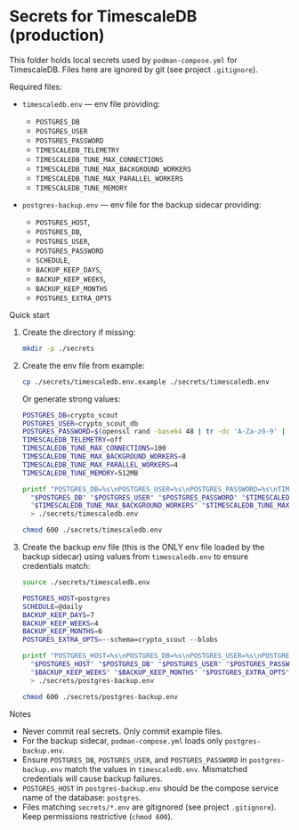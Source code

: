 # Secrets for TimescaleDB (production)

This folder holds local secrets used by `podman-compose.yml` for TimescaleDB. Files here are ignored by git (see project
`.gitignore`).

Required files:

- `timescaledb.env` — env file providing:
    - `POSTGRES_DB`
    - `POSTGRES_USER`
    - `POSTGRES_PASSWORD`
    - `TIMESCALEDB_TELEMETRY`
    - `TIMESCALEDB_TUNE_MAX_CONNECTIONS`
    - `TIMESCALEDB_TUNE_MAX_BACKGROUND_WORKERS`
    - `TIMESCALEDB_TUNE_MAX_PARALLEL_WORKERS`
    - `TIMESCALEDB_TUNE_MEMORY`

- `postgres-backup.env` — env file for the backup sidecar providing:
    - `POSTGRES_HOST`, 
    - `POSTGRES_DB`, 
    - `POSTGRES_USER`, 
    - `POSTGRES_PASSWORD`
    - `SCHEDULE`, 
    - `BACKUP_KEEP_DAYS`, 
    - `BACKUP_KEEP_WEEKS`, 
    - `BACKUP_KEEP_MONTHS`
    - `POSTGRES_EXTRA_OPTS`
      
Quick start

1. Create the directory if missing:
   ```bash 
   mkdir -p ./secrets
   ```

2. Create the env file from example:
   ```bash 
   cp ./secrets/timescaledb.env.example ./secrets/timescaledb.env
   ```
   Or generate strong values:
   ```bash
   POSTGRES_DB=crypto_scout
   POSTGRES_USER=crypto_scout_db
   POSTGRES_PASSWORD=$(openssl rand -base64 48 | tr -dc 'A-Za-z0-9' | head -c 48)
   TIMESCALEDB_TELEMETRY=off
   TIMESCALEDB_TUNE_MAX_CONNECTIONS=100
   TIMESCALEDB_TUNE_MAX_BACKGROUND_WORKERS=8
   TIMESCALEDB_TUNE_MAX_PARALLEL_WORKERS=4
   TIMESCALEDB_TUNE_MEMORY=512MB
   
   printf "POSTGRES_DB=%s\nPOSTGRES_USER=%s\nPOSTGRES_PASSWORD=%s\nTIMESCALEDB_TELEMETRY=%s\nTIMESCALEDB_TUNE_MAX_CONNECTIONS=%s\nTIMESCALEDB_TUNE_MAX_BACKGROUND_WORKERS=%s\nTIMESCALEDB_TUNE_MAX_PARALLEL_WORKERS=%s\nTIMESCALEDB_TUNE_MEMORY=%s\n" \
     "$POSTGRES_DB" "$POSTGRES_USER" "$POSTGRES_PASSWORD" "$TIMESCALEDB_TELEMETRY" "$TIMESCALEDB_TUNE_MAX_CONNECTIONS" \
     "$TIMESCALEDB_TUNE_MAX_BACKGROUND_WORKERS" "$TIMESCALEDB_TUNE_MAX_PARALLEL_WORKERS" "$TIMESCALEDB_TUNE_MEMORY" \
     > ./secrets/timescaledb.env
   
   chmod 600 ./secrets/timescaledb.env
   ```

4. Create the backup env file (this is the ONLY env file loaded by the backup sidecar) using values from
   `timescaledb.env` to ensure credentials match:
   ```bash
   source ./secrets/timescaledb.env

   POSTGRES_HOST=postgres
   SCHEDULE=@daily
   BACKUP_KEEP_DAYS=7
   BACKUP_KEEP_WEEKS=4
   BACKUP_KEEP_MONTHS=6
   POSTGRES_EXTRA_OPTS=--schema=crypto_scout --blobs

   printf "POSTGRES_HOST=%s\nPOSTGRES_DB=%s\nPOSTGRES_USER=%s\nPOSTGRES_PASSWORD=%s\nSCHEDULE=%s\nBACKUP_KEEP_DAYS=%s\nBACKUP_KEEP_WEEKS=%s\nBACKUP_KEEP_MONTHS=%s\nPOSTGRES_EXTRA_OPTS=%s\n" \
     "$POSTGRES_HOST" "$POSTGRES_DB" "$POSTGRES_USER" "$POSTGRES_PASSWORD" "$SCHEDULE" "$BACKUP_KEEP_DAYS" \
     "$BACKUP_KEEP_WEEKS" "$BACKUP_KEEP_MONTHS" "$POSTGRES_EXTRA_OPTS" \
     > ./secrets/postgres-backup.env

   chmod 600 ./secrets/postgres-backup.env
   ```

Notes

- Never commit real secrets. Only commit example files.
- For the backup sidecar, `podman-compose.yml` loads only `postgres-backup.env`.
- Ensure `POSTGRES_DB`, `POSTGRES_USER`, and `POSTGRES_PASSWORD` in `postgres-backup.env` match the values in
  `timescaledb.env`. Mismatched credentials will cause backup failures.
- `POSTGRES_HOST` in `postgres-backup.env` should be the compose service name of the database: `postgres`.
- Files matching `secrets/*.env` are gitignored (see project `.gitignore`). Keep permissions restrictive (`chmod 600`).
